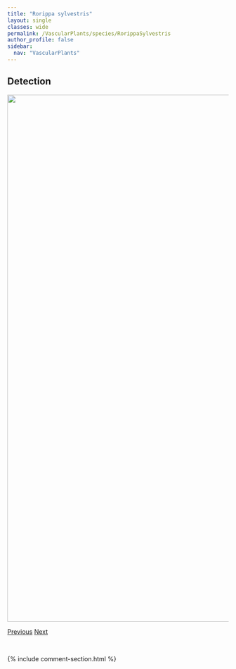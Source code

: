 ```yaml
---
title: "Rorippa sylvestris"
layout: single
classes: wide
permalink: /VascularPlants/species/RorippaSylvestris
author_profile: false
sidebar:
  nav: "VascularPlants"
---
```


<h2>Detection</h2>

<a href="https://drive.google.com/uc?export=view&id=1ZH7Eww4HB2oR7hW0xkoNI2_9rfqR_myd">
<img src="https://drive.google.com/uc?export=view&id=1ZH7Eww4HB2oR7hW0xkoNI2_9rfqR_myd" height = "1200" width = "800">
</a>


<a href="/DevelopmentWebsite/VascularPlants/species/RorippaPalustris" class="pagination--pager" title="Rorippa palustris">Previous</a> <a href="/DevelopmentWebsite/VascularPlants/species/Rosa" class="pagination--pager" title="Rosa">Next</a>

<p>&nbsp;</p>

{% include comment-section.html %}
